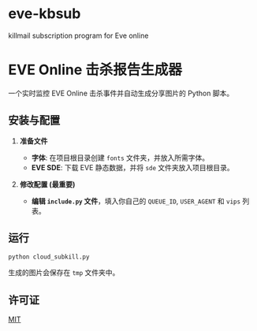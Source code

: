 # eve-kbsub
killmail subscription program for Eve online

# EVE Online 击杀报告生成器

一个实时监控 EVE Online 击杀事件并自动生成分享图片的 Python 脚本。

## 安装与配置

1. **准备文件**
    - **字体**: 在项目根目录创建 `fonts` 文件夹，并放入所需字体。
    - **EVE SDE**: 下载 EVE 静态数据，并将 `sde` 文件夹放入项目根目录。

2.  **修改配置 (最重要)**
    - **编辑 `include.py` 文件**，填入你自己的 `QUEUE_ID`, `USER_AGENT` 和 `vips` 列表。

## 运行

```bash
python cloud_subkill.py
```
生成的图片会保存在 `tmp` 文件夹中。

## 许可证

[MIT](LICENSE)
